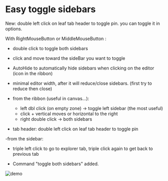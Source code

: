 # Easy toggle sidebars 

New: double left click on leaf tab header to toggle pin. you can toggle it in options.
  
With RightMouseButton or MiddleMouseButton :
- double click to toggle both sidebars
- click and move toward the sideBar you want to toggle
- AutoHide to automatically hide sidebars when clicking on the editor (icon in the ribbon)
- minimal editor width, after it will reduce/close sidebars. (first try to reduce then close) 

- from the ribbon (useful in canvas...): 
  - left dbl click (on empty zone) → toggle left sidebar (the most useful)
  - click + vertical moves or horizontal to the right 
  - right double click → both sidebars

- tab header: double left click on leaf tab header to toggle pin

-from the sidebar:
  - triple left click to go to explorer tab, triple click again to get back to previous tab 

- Command "toggle both sidebars" added.

![demo](fix_right_click.gif)
